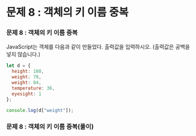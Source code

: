 # 문제 8 : 객체의 키 이름 중복

### 문제 8 : 객체의 키 이름 중복

JavaScript는 객체를 다음과 같이 만들었다. 출력값을 입력하시오. \(출력값은 공백을 넣지 않습니다.\)

```javascript
let d = {
  height: 180,
  weight: 78,
  weight: 84,
  temperature: 36,
  eyesight: 1
};

console.log(d["weight"]);
```

### 문제 8 : 객체의 키 이름 중복\(풀이\)



